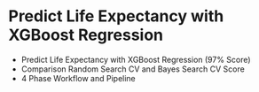# Predict Life Expectancy with XGBoost Regression
- Predict Life Expectancy with XGBoost Regression (97% Score)
- Comparison Random Search CV and Bayes Search CV Score
- 4 Phase Workflow and Pipeline
